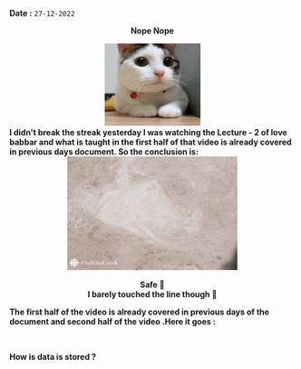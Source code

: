 **Date :** `27-12-2022`


<div align="center">
  <p><b>Nope Nope</b></p>
  
  <img src="/media/gifs/no.gif">
  </div>
  <b>I didn't break the streak yesterday I was watching the Lecture - 2 of love babbar and what is taught in the first half of that video  is already covered in previous days document.
  So the conclusion is:<b>
<div align="center">
<img  src="/media/gifs/safe.gif" width="300" height="200" >

**Safe 🤠**<br>
**I barely touched the line though 😬**
</div>

The first half of the video is already covered in previous days of the document and second half of the video .Here it goes :<br>

<br>

**How is data is stored ?**
